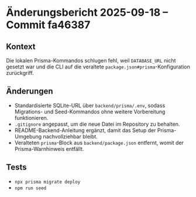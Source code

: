 # Änderungsbericht 2025-09-18 – Commit fa46387

## Kontext
Die lokalen Prisma-Kommandos schlugen fehl, weil `DATABASE_URL` nicht gesetzt war und die CLI auf die veraltete `package.json#prisma`-Konfiguration zurückgriff.

## Änderungen
- Standardisierte SQLite-URL über `backend/prisma/.env`, sodass Migrations- und Seed-Kommandos ohne weitere Vorbereitung funktionieren.
- `.gitignore` angepasst, um die neue Datei im Repository zu behalten.
- README-Backend-Anleitung ergänzt, damit das Setup der Prisma-Umgebung nachvollziehbar bleibt.
- Veralteten `prisma`-Block aus `backend/package.json` entfernt, womit der Prisma-Warnhinweis entfällt.

## Tests
- `npx prisma migrate deploy`
- `npm run seed`
